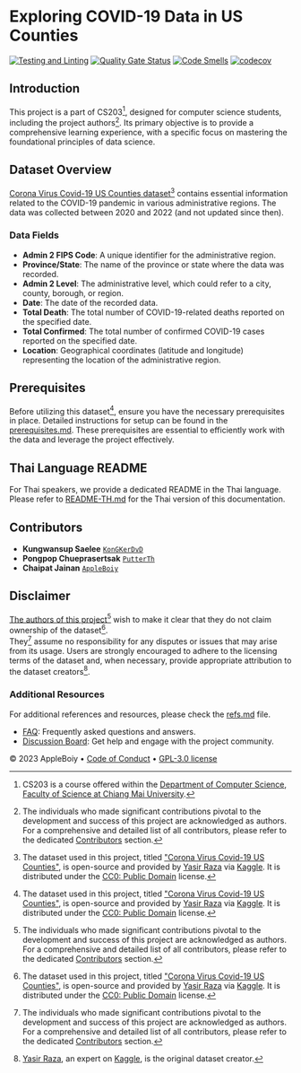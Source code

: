 # Exploring COVID-19 Data in US Counties

[![Testing and Linting][Testing and Linting badge]][Testing and Linting url]
[![Quality Gate Status][Quality Gate badge]][Quality Gate url]
[![Code Smells][Code Smells badge]][Code Smells url]
[![codecov][codecov badge]][codecov url]

[//]: # (![The ranking of US counties &#40;sorted by total confirmed cases&#41; from 2020 to 2022]&#40;../resource/etc/sort_by_total_confirm.png&#41;)

[//]: # (> The graph above shows the ranking of US counties &#40;sorted by total confirmed cases&#41; from 2020 to 2022.)

## Introduction

This project is a part of CS203[^1], designed for computer science students, including the project authors[^2].
Its primary objective is to provide a comprehensive learning experience,
with a specific focus on mastering the foundational principles of data science.

## Dataset Overview

[Corona Virus Covid-19 US Counties dataset][Dataset url][^3] contains essential information related to the COVID-19
pandemic in various administrative regions.
The data was collected between 2020 and 2022 (and not updated since then).

### Data Fields

- **Admin 2 FIPS Code**: A unique identifier for the administrative region.
- **Province/State**: The name of the province or state where the data was recorded.
- **Admin 2 Level**: The administrative level, which could refer to a city, county, borough, or region.
- **Date**: The date of the recorded data.
- **Total Death**: The total number of COVID-19-related deaths reported on the specified date.
- **Total Confirmed**: The total number of confirmed COVID-19 cases reported on the specified date.
- **Location**: Geographical coordinates (latitude and longitude) representing the location of the administrative
  region.

## Prerequisites

Before utilizing this dataset[^3], ensure you have the necessary prerequisites in place.
Detailed instructions for setup can be found in the [prerequisites.md](../docs/prerequisites.md).
These prerequisites are essential to efficiently work with the data and leverage the project effectively.

## Thai Language README

For Thai speakers, we provide a dedicated README in the Thai language.
Please refer to [README-TH.md](README-TH.md) for the Thai version of this documentation.

## Contributors

- **Kungwansup Saelee** [`KonGKerDvD`](https://github.com/KonGKerDvD)
- **Pongpop Chueprasertsak** [`PutterTh`](https://github.com/PutterTh)
- **Chaipat Jainan** [`AppleBoiy`](https://github.com/AppleBoiy)

## Disclaimer

[The authors of this project](#contributors)[^2] wish to make it clear that they do not claim ownership of the
dataset[^3].    
They[^2] assume no responsibility for any disputes or issues that may arise from its usage.
Users are strongly encouraged to adhere to the licensing terms of the dataset and,
when necessary, provide appropriate attribution to the dataset creators[^4].

### Additional Resources

For additional references and resources, please check the [refs.md](../docs/refs.md) file.

- [FAQ](../docs/FAQ.md): Frequently asked questions and answers.
- [Discussion Board](https://github.com/AppleBoiy/Covid-19US-CS203/discussions): Get help and engage with the project
  community.

&copy; 2023 AppleBoiy &bull; [Code of Conduct](CODE_OF_CONDUCT.md) &bull; [GPL-3.0 license](../LICENSE)

<!-- footnotes -->

[^1]: CS203 is a course offered within
the [Department of Computer Science, Faculty of Science at Chiang Mai University][CSCMU url].
[^2]: The individuals who made significant contributions pivotal to the development and success of this project are
acknowledged as authors. For a comprehensive and detailed list of all contributors, please refer to the
dedicated [Contributors](#contributors) section.
[^3]: The dataset used in this project, titled ["Corona Virus Covid-19 US Counties"][Dataset url],
is open-source and provided by [Yasir Raza][Yasir Kaggle][^4] via [Kaggle][Kaggle].
It is distributed under the [CC0: Public Domain][CC0: Public Domain][^6] license.
[^4]: [Yasir Raza][Yasir Kaggle], an expert on [Kaggle][Kaggle][^5], is the original dataset creator.
[^5]: [Kaggle][Kaggle] is a data science competition platform and online community of data scientists and machine
learning practitioners
under [Google LLC](https://en.wikipedia.org/wiki/Google).
[^6]: The [CC0: Public Domain][CC0: Public Domain] license signifies a generous dedication by the authors to the public
domain.
It allows creators to relinquish all rights to their works, making them freely available for any purpose, including
commercial use,
without any encumbrances.

<!-- external links -->

[CMU url]: https://www.cmu.ac.th/en/

[CSCMU url]: http://cs.science.cmu.ac.th/en/

[Dataset url]: https://www.kaggle.com/datasets/yasirabdaali/corona-virus-covid19-us-counties

[Yasir Kaggle]: https://www.kaggle.com/yasirabd

[Kaggle]: https://www.kaggle.com/

[CC0: Public Domain]: https://creativecommons.org/publicdomain/zero/1.0/

<!-- badges -->

[Quality Gate badge]: https://sonarcloud.io/api/project_badges/measure?project=AppleBoiy_Covid-19US-CS203&metric=alert_status

[Quality Gate url]: https://sonarcloud.io/summary/new_code?id=AppleBoiy_Covid-19US-CS203

[Code Smells badge]: https://sonarcloud.io/api/project_badges/measure?project=AppleBoiy_Covid-19US-CS203&metric=code_smells

[Code Smells url]: https://sonarcloud.io/summary/new_code?id=AppleBoiy_Covid-19US-CS203

[codecov badge]: https://codecov.io/gh/AppleBoiy/cs203-covid19-analysis-2023/branch/master/graph/badge.svg

[codecov url]: https://codecov.io/gh/AppleBoiy/cs203-covid19-analysis-2023

[Testing and Linting badge]: https://github.com/AppleBoiy/cs203-covid19-analysis-2023/actions/workflows/testing-linting.yml/badge.svg

[Testing and Linting url]: https://github.com/AppleBoiy/cs203-covid19-analysis-2023/actions/workflows/testing-linting.yml
